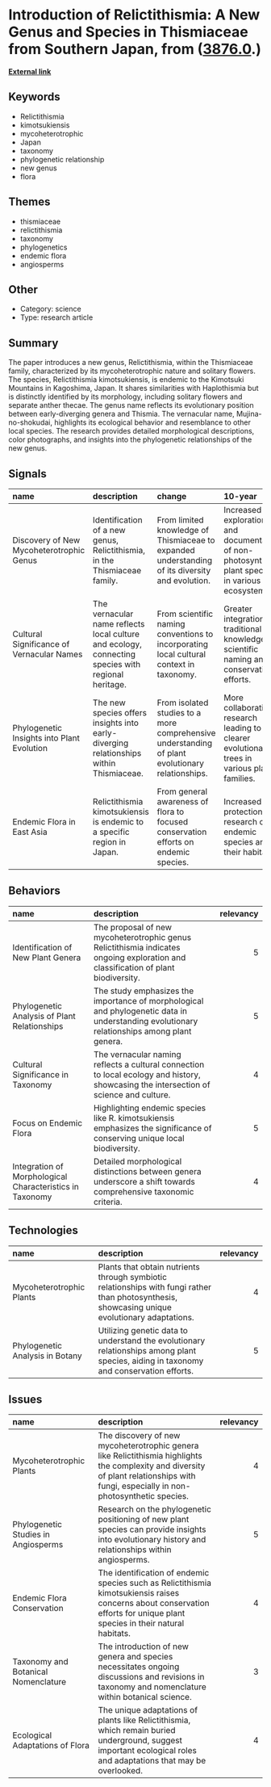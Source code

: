 # __Introduction of Relictithismia: A New Genus and Species in Thismiaceae from Southern Japan__, from ([3876.0](https://kghosh.substack.com/p/3876.0).)

__[External link](https://novataxa.blogspot.com/2024/03/relictithismia.html)__



## Keywords

* Relictithismia
* kimotsukiensis
* mycoheterotrophic
* Japan
* taxonomy
* phylogenetic relationship
* new genus
* flora

## Themes

* thismiaceae
* relictithismia
* taxonomy
* phylogenetics
* endemic flora
* angiosperms

## Other

* Category: science
* Type: research article

## Summary

The paper introduces a new genus, Relictithismia, within the Thismiaceae family, characterized by its mycoheterotrophic nature and solitary flowers. The species, Relictithismia kimotsukiensis, is endemic to the Kimotsuki Mountains in Kagoshima, Japan. It shares similarities with Haplothismia but is distinctly identified by its morphology, including solitary flowers and separate anther thecae. The genus name reflects its evolutionary position between early-diverging genera and Thismia. The vernacular name, Mujina-no-shokudai, highlights its ecological behavior and resemblance to other local species. The research provides detailed morphological descriptions, color photographs, and insights into the phylogenetic relationships of the new genus.

## Signals

| name                                       | description                                                                                        | change                                                                                           | 10-year                                                                                            | driving-force                                                                       |   relevancy |
|:-------------------------------------------|:---------------------------------------------------------------------------------------------------|:-------------------------------------------------------------------------------------------------|:---------------------------------------------------------------------------------------------------|:------------------------------------------------------------------------------------|------------:|
| Discovery of New Mycoheterotrophic Genus   | Identification of a new genus, Relictithismia, in the Thismiaceae family.                          | From limited knowledge of Thismiaceae to expanded understanding of its diversity and evolution.  | Increased exploration and documentation of non-photosynthetic plant species in various ecosystems. | Growing interest in plant taxonomy and evolutionary biology.                        |           4 |
| Cultural Significance of Vernacular Names  | The vernacular name reflects local culture and ecology, connecting species with regional heritage. | From scientific naming conventions to incorporating local cultural context in taxonomy.          | Greater integration of traditional knowledge in scientific naming and conservation efforts.        | Recognition of the importance of indigenous knowledge in biodiversity conservation. |           3 |
| Phylogenetic Insights into Plant Evolution | The new species offers insights into early-diverging relationships within Thismiaceae.             | From isolated studies to a more comprehensive understanding of plant evolutionary relationships. | More collaborative research leading to clearer evolutionary trees in various plant families.       | Advancements in genetic sequencing technologies facilitating phylogenetic studies.  |           4 |
| Endemic Flora in East Asia                 | Relictithismia kimotsukiensis is endemic to a specific region in Japan.                            | From general awareness of flora to focused conservation efforts on endemic species.              | Increased protection and research on endemic species and their habitats.                           | Heightened awareness of biodiversity loss and conservation needs.                   |           5 |

## Behaviors

| name                                                     | description                                                                                                                                |   relevancy |
|:---------------------------------------------------------|:-------------------------------------------------------------------------------------------------------------------------------------------|------------:|
| Identification of New Plant Genera                       | The proposal of new mycoheterotrophic genus Relictithismia indicates ongoing exploration and classification of plant biodiversity.         |           5 |
| Phylogenetic Analysis of Plant Relationships             | The study emphasizes the importance of morphological and phylogenetic data in understanding evolutionary relationships among plant genera. |           5 |
| Cultural Significance in Taxonomy                        | The vernacular naming reflects a cultural connection to local ecology and history, showcasing the intersection of science and culture.     |           4 |
| Focus on Endemic Flora                                   | Highlighting endemic species like R. kimotsukiensis emphasizes the significance of conserving unique local biodiversity.                   |           5 |
| Integration of Morphological Characteristics in Taxonomy | Detailed morphological distinctions between genera underscore a shift towards comprehensive taxonomic criteria.                            |           4 |

## Technologies

| name                            | description                                                                                                                                     |   relevancy |
|:--------------------------------|:------------------------------------------------------------------------------------------------------------------------------------------------|------------:|
| Mycoheterotrophic Plants        | Plants that obtain nutrients through symbiotic relationships with fungi rather than photosynthesis, showcasing unique evolutionary adaptations. |           4 |
| Phylogenetic Analysis in Botany | Utilizing genetic data to understand the evolutionary relationships among plant species, aiding in taxonomy and conservation efforts.           |           5 |

## Issues

| name                                | description                                                                                                                                                                            |   relevancy |
|:------------------------------------|:---------------------------------------------------------------------------------------------------------------------------------------------------------------------------------------|------------:|
| Mycoheterotrophic Plants            | The discovery of new mycoheterotrophic genera like Relictithismia highlights the complexity and diversity of plant relationships with fungi, especially in non-photosynthetic species. |           4 |
| Phylogenetic Studies in Angiosperms | Research on the phylogenetic positioning of new plant species can provide insights into evolutionary history and relationships within angiosperms.                                     |           5 |
| Endemic Flora Conservation          | The identification of endemic species such as Relictithismia kimotsukiensis raises concerns about conservation efforts for unique plant species in their natural habitats.             |           4 |
| Taxonomy and Botanical Nomenclature | The introduction of new genera and species necessitates ongoing discussions and revisions in taxonomy and nomenclature within botanical science.                                       |           3 |
| Ecological Adaptations of Flora     | The unique adaptations of plants like Relictithismia, which remain buried underground, suggest important ecological roles and adaptations that may be overlooked.                      |           4 |